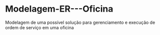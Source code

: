 # Modelagem-ER---Oficina
Modelagem de uma possível solução para gerenciamento e execução de ordem de serviço em uma oficina
